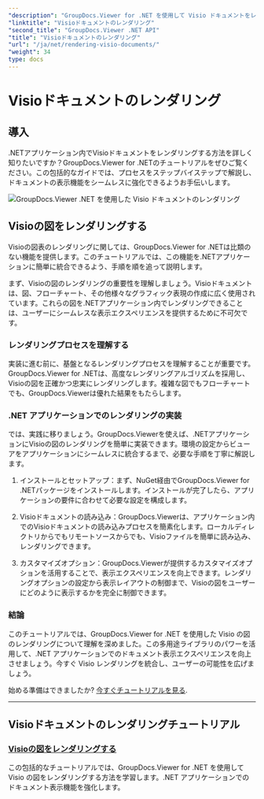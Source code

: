 ```yaml
---
"description": "GroupDocs.Viewer for .NET を使用して Visio ドキュメントをレンダリングするチュートリアルをご覧ください。.NET アプリケーションでのドキュメント表示機能を簡単に強化する方法を学びます。"
"linktitle": "Visioドキュメントのレンダリング"
"second_title": "GroupDocs.Viewer .NET API"
"title": "Visioドキュメントのレンダリング"
"url": "/ja/net/rendering-visio-documents/"
"weight": 34
type: docs
---
```

# Visioドキュメントのレンダリング

## 導入

.NETアプリケーション内でVisioドキュメントをレンダリングする方法を詳しく知りたいですか？GroupDocs.Viewer for .NETのチュートリアルをぜひご覧ください。この包括的なガイドでは、プロセスをステップバイステップで解説し、ドキュメントの表示機能をシームレスに強化できるようお手伝いします。

![GroupDocs.Viewer .NET を使用した Visio ドキュメントのレンダリング](/viewer/rendering-visio-documents/image.png)

## Visioの図をレンダリングする

Visioの図表のレンダリングに関しては、GroupDocs.Viewer for .NETは比類のない機能を提供します。このチュートリアルでは、この機能を.NETアプリケーションに簡単に統合できるよう、手順を順を追って説明します。

まず、Visioの図のレンダリングの重要性を理解しましょう。Visioドキュメントは、図、フローチャート、その他様々なグラフィック表現の作成に広く使用されています。これらの図を.NETアプリケーション内でレンダリングできることは、ユーザーにシームレスな表示エクスペリエンスを提供するために不可欠です。

### レンダリングプロセスを理解する

実装に進む前に、基盤となるレンダリングプロセスを理解することが重要です。GroupDocs.Viewer for .NETは、高度なレンダリングアルゴリズムを採用し、Visioの図を正確かつ忠実にレンダリングします。複雑な図でもフローチャートでも、GroupDocs.Viewerは優れた結果をもたらします。

### .NET アプリケーションでのレンダリングの実装

では、実践に移りましょう。GroupDocs.Viewerを使えば、.NETアプリケーションにVisioの図のレンダリングを簡単に実装できます。環境の設定からビューアをアプリケーションにシームレスに統合するまで、必要な手順を丁寧に解説します。

1. インストールとセットアップ：まず、NuGet経由でGroupDocs.Viewer for .NETパッケージをインストールします。インストールが完了したら、アプリケーションの要件に合わせて必要な設定を構成します。

2. Visioドキュメントの読み込み：GroupDocs.Viewerは、アプリケーション内でのVisioドキュメントの読み込みプロセスを簡素化します。ローカルディレクトリからでもリモートソースからでも、Visioファイルを簡単に読み込み、レンダリングできます。

3. カスタマイズオプション：GroupDocs.Viewerが提供するカスタマイズオプションを活用することで、表示エクスペリエンスを向上できます。レンダリングオプションの設定から表示レイアウトの制御まで、Visioの図をユーザーにどのように表示するかを完全に制御できます。

### 結論

このチュートリアルでは、GroupDocs.Viewer for .NET を使用した Visio の図のレンダリングについて理解を深めました。この多用途ライブラリのパワーを活用して、.NET アプリケーションでのドキュメント表示エクスペリエンスを向上させましょう。今すぐ Visio レンダリングを統合し、ユーザーの可能性を広げましょう。

始める準備はできましたか? [今すぐチュートリアルを見る](./render-visio-figures/).

---

## Visioドキュメントのレンダリングチュートリアル
### [Visioの図をレンダリングする](./render-visio-figures/)
この包括的なチュートリアルでは、GroupDocs.Viewer for .NET を使用して Visio の図をレンダリングする方法を学習します。.NET アプリケーションでのドキュメント表示機能を強化します。